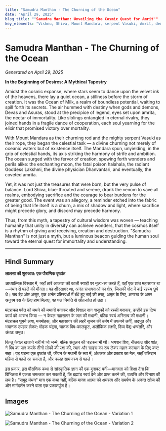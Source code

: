 ```yaml
---
title: "Samudra Manthan - The Churning of the Ocean"
date: "April 29, 2025"
blog_title: ""Samudra Manthan: Unveiling the Cosmic Quest for Amrit""
key_elements: "Vishnu, Shiva, Mount Mandara, serpent Vasuki, Amrit, demons and gods in cosmic churning"
---
```


# Samudra Manthan - The Churning of the Ocean

*Generated on April 29, 2025*

**In the Beginning of Desires: A Mythical Tapestry**

Amidst the cosmic expanse, where stars seem to dance upon the velvet ink of the heavens, there lay a quiet ocean, a stillness before the storm of creation. It was the Ocean of Milk, a realm of boundless potential, waiting to spill forth its secrets. The air hummed with destiny when gods and demons, Devas and Asuras, stood at the precipice of legend, eyes set upon amrita, the nectar of immortality. Like siblings entangled in eternal rivalry, they joined hands in a fragile dance of cooperation, each soul yearning for the elixir that promised victory over mortality.

With Mount Mandara as their churning rod and the mighty serpent Vasuki as their rope, they began the celestial task — a divine churning not merely of oceanic waters but of existence itself. The Mandara spun, unyielding, in the grip of celestial hands, its axis striking the harmony of strife and ambition. The ocean surged with the fervor of creation, spewing forth wonders and perils alike: the enchanting moon, the fatal poison halahala, the radiant Goddess Lakshmi, the divine physician Dhanvantari, and eventually, the coveted amrita.

Yet, it was not just the treasures that were born, but the very pulse of balance. Lord Shiva, blue-throated and serene, drank the venom to save all realms, embodying sacrifice and the courage to bear burdens for the greater good. The event was an allegory, a reminder etched into the fabric of being that life itself is a churn, a mix of shadow and light, where sacrifice might precede glory, and discord may precede harmony.

Thus, from this myth, a tapestry of cultural wisdom was woven — teaching humanity that unity in diversity can achieve wonders, that the cosmos itself is a rhythm of giving and receiving, creation and destruction. "Samudra Manthan" is not just a myth, but a luminous beacon guiding the human soul toward the eternal quest for immortality and understanding.

---

## Hindi Summary

**लालसा की शुरुआत: एक पौराणिक दृष्टांत**

आध्यात्मिक विस्तार में, जहाँ तारें आकाश की काली स्याही पर नृत्य-सा करते हैं, वहाँ एक शांत महासागर था—मंथन से पहले की मौनता। वह क्षीरसागर था, अनंत संभावनाओं का क्षेत्र, जिसकी गोद में कई रहस्य छुपे थे। जब देव और असुर, एक अनंत प्रतिस्पर्धा में बंधे हुए भाई की तरह, अमृत के लिए, अमरत्व के अमर अनुपम रस के लिए हाथ मिलाए, वह पल नियति से ओत-प्रोत हो उठा।

मंदराचल पर्वत को मथने की मथानी बनाकर और विशाल नाग वासुकी को रस्सी बनाकर, उन्होंने इस दिव्य कार्य को आरम्भ किया — न केवल महासागर के जल की मथानी, बल्कि स्वयं अस्तित्व की मथानी। मंदराचल घूमने लगा, मनमोहक, और महासागर की लहरें सृजन की उमंग में उफनने लगीं, अद्भुत और भयानक उपहार लेकर: मोहक चंद्रमा, घातक विष-कालकूट, अलौकिक लक्ष्मी, दिव्य वैद्य धन्वंतरि, और अंततः अमृत।

किन्तु केवल खज़ाने नहीं थे जो जन्मे, बल्कि संतुलन की धड़कन भी थी। भगवान शिव, नीलकंठ और शांत, ने विष का पान करके तीनों लोकों की रक्षा की, त्याग और साहस का रूप लेकर महान कल्याण के लिए कष्ट सहा। यह घटना एक दृष्टांत थी, जीवन के मथानी के रूप में, अंधकार और प्रकाश का मेल, जहाँ बलिदान महिमा से पहले आ सकता है, और कलह सामंजस्य से पहले।

इस प्रकार, इस पौराणिक कथा से सांस्कृतिक ज्ञान की एक बुनावट बनी—मानवता को शिक्षा देना कि विभिन्नता में एकता चमत्कार कर सकती है, कि ब्रह्मांड स्वयं देने और प्राप्त करने की, उत्पत्ति और विनाश की लय है। "समुद्र मंथन" मात्र एक कथा नहीं, बल्कि मानव आत्मा को अमरत्व और समर्पण के अनन्त खोज की ओर मार्गदर्शन करने वाला एक प्रकाशपुंज है।

## Images

![Samudra Manthan - The Churning of the Ocean - Variation 1](https://oaidalleapiprodscus.blob.core.windows.net/private/org-J70Xqapa45MPR5XAo7pBs9K6/user-t32ELGEj2UVajMpjeMSrxF1Z/img-1tDyYDa61AdoDKuq34RBn3PB.png?st=2025-04-30T21%3A12%3A06Z&se=2025-04-30T23%3A12%3A06Z&sp=r&sv=2024-08-04&sr=b&rscd=inline&rsct=image/png&skoid=cc612491-d948-4d2e-9821-2683df3719f5&sktid=a48cca56-e6da-484e-a814-9c849652bcb3&skt=2025-04-29T23%3A30%3A29Z&ske=2025-04-30T23%3A30%3A29Z&sks=b&skv=2024-08-04&sig=xbzTwJE40xA7FfWbKvle5l0LNZ7dUIq29pK8IYB7RgU%3D)

![Samudra Manthan - The Churning of the Ocean - Variation 2](https://oaidalleapiprodscus.blob.core.windows.net/private/org-J70Xqapa45MPR5XAo7pBs9K6/user-t32ELGEj2UVajMpjeMSrxF1Z/img-3WMyrF21wUQW7iI48MNJyEMY.png?st=2025-04-30T21%3A12%3A32Z&se=2025-04-30T23%3A12%3A32Z&sp=r&sv=2024-08-04&sr=b&rscd=inline&rsct=image/png&skoid=cc612491-d948-4d2e-9821-2683df3719f5&sktid=a48cca56-e6da-484e-a814-9c849652bcb3&skt=2025-04-30T00%3A22%3A39Z&ske=2025-05-01T00%3A22%3A39Z&sks=b&skv=2024-08-04&sig=RkHaqNqrq8jtsxS0ydKz/vtgKLMkHdBboiZFGPwufcE%3D)
